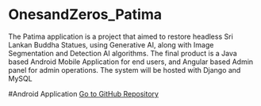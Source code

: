 # OnesandZeros_Patima
The Patima application is a project that aimed to restore headless Sri Lankan Buddha Statues, using Generative AI, along with Image Segmentation and Detection AI algorithms. The final product is a Java based Android Mobile Application for end users, and Angular based Admin panel for admin operations. The system will be hosted with Django and MySQL

#Android Application
<a href="https://github.com/MalinduLiyanage/Patima_App_Android_Java_YOLOv8_Django" target="_blank">Go to GitHub Repository</a>
